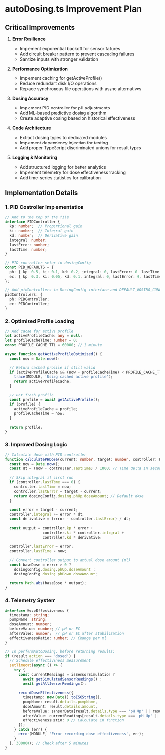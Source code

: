 # autoDosing.ts Improvement Plan

## Critical Improvements

1. **Error Resilience**
   - Implement exponential backoff for sensor failures
   - Add circuit breaker pattern to prevent cascading failures
   - Sanitize inputs with stronger validation

2. **Performance Optimization**
   - Implement caching for getActiveProfile()
   - Reduce redundant disk I/O operations
   - Replace synchronous file operations with async alternatives

3. **Dosing Accuracy**
   - Implement PID controller for pH adjustments
   - Add ML-based predictive dosing algorithm
   - Create adaptive dosing based on historical effectiveness

4. **Code Architecture**
   - Extract dosing types to dedicated modules
   - Implement dependency injection for testing
   - Add proper TypeScript discriminated unions for result types

5. **Logging & Monitoring**
   - Add structured logging for better analytics
   - Implement telemetry for dose effectiveness tracking
   - Add time-series statistics for calibration

## Implementation Details

### 1. PID Controller Implementation

```typescript
// Add to the top of the file
interface PIDController {
  kp: number;  // Proportional gain
  ki: number;  // Integral gain
  kd: number;  // Derivative gain
  integral: number;
  lastError: number;
  lastTime: number;
}

// PID controller setup in dosingConfig
const PID_DEFAULTS = {
  ph: { kp: 0.5, ki: 0.1, kd: 0.2, integral: 0, lastError: 0, lastTime: 0 },
  ec: { kp: 0.3, ki: 0.05, kd: 0.1, integral: 0, lastError: 0, lastTime: 0 }
};

// Add pidControllers to DosingConfig interface and DEFAULT_DOSING_CONFIG
pidControllers: {
  ph: PIDController;
  ec: PIDController;
}
```

### 2. Optimized Profile Loading

```typescript
// Add cache for active profile
let activeProfileCache: any = null;
let profileCacheTime: number = 0;
const PROFILE_CACHE_TTL = 60000; // 1 minute

async function getActiveProfileOptimized() {
  const now = Date.now();
  
  // Return cached profile if still valid
  if (activeProfileCache && (now - profileCacheTime) < PROFILE_CACHE_TTL) {
    trace(MODULE, 'Using cached active profile');
    return activeProfileCache;
  }
  
  // Get fresh profile
  const profile = await getActiveProfile();
  if (profile) {
    activeProfileCache = profile;
    profileCacheTime = now;
  }
  
  return profile;
}
```

### 3. Improved Dosing Logic

```typescript
// Calculate dose with PID controller
function calculatePHDose(current: number, target: number, controller: PIDController): number {
  const now = Date.now();
  const dt = (now - controller.lastTime) / 1000; // Time delta in seconds
  
  // Skip integral if first run
  if (controller.lastTime === 0) {
    controller.lastTime = now;
    controller.lastError = target - current;
    return dosingConfig.dosing.phUp.doseAmount; // Default dose
  }
  
  const error = target - current;
  controller.integral += error * dt;
  const derivative = (error - controller.lastError) / dt;
  
  const output = controller.kp * error + 
                 controller.ki * controller.integral + 
                 controller.kd * derivative;
  
  controller.lastError = error;
  controller.lastTime = now;
  
  // Convert controller output to actual dose amount (ml)
  const baseDose = error > 0 ? 
    dosingConfig.dosing.phUp.doseAmount : 
    dosingConfig.dosing.phDown.doseAmount;
  
  return Math.abs(baseDose * output);
}
```

### 4. Telemetry System

```typescript
interface DoseEffectiveness {
  timestamp: string;
  pumpName: string;
  doseAmount: number;
  beforeValue: number; // pH or EC
  afterValue: number;  // pH or EC after stabilization
  effectivenessRatio: number; // Change per ml
}

// In performAutoDosing, before returning results:
if (result.action === 'dosed') {
  // Schedule effectiveness measurement
  setTimeout(async () => {
    try {
      const currentReadings = isSensorSimulation ? 
        await getSimulatedSensorReadings() : 
        await getAllSensorReadings();
      
      recordDoseEffectiveness({
        timestamp: new Date().toISOString(),
        pumpName: result.details.pumpName,
        doseAmount: result.details.amount,
        beforeValue: sensorData[result.details.type === 'pH Up' || result.details.type === 'pH Down' ? 'ph' : 'ec'],
        afterValue: currentReadings[result.details.type === 'pH Up' || result.details.type === 'pH Down' ? 'ph' : 'ec'],
        effectivenessRatio: 0 // Calculate in function
      });
    } catch (err) {
      error(MODULE, 'Error recording dose effectiveness', err);
    }
  }, 300000); // Check after 5 minutes
}
```